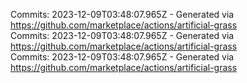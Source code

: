 Commits: 2023-12-09T03:48:07.965Z - Generated via https://github.com/marketplace/actions/artificial-grass
<br>
Commits: 2023-12-09T03:48:07.965Z - Generated via https://github.com/marketplace/actions/artificial-grass
<br>
Commits: 2023-12-09T03:48:07.965Z - Generated via https://github.com/marketplace/actions/artificial-grass
<br>
